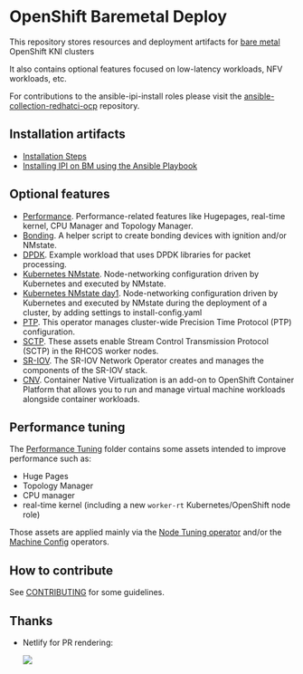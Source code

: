 # OpenShift Baremetal Deploy

This repository stores resources and deployment artifacts for [bare metal](https://github.com/metal3-io/metal3-docs/blob/master/design/bare-metal-style-guide.md) OpenShift KNI clusters

It also contains optional features focused on low-latency workloads, NFV workloads, etc.

For contributions to the ansible-ipi-install roles please visit the [ansible-collection-redhatci-ocp](https://github.com/redhatci/ansible-collection-redhatci-ocp) repository.

## Installation artifacts

- [Installation Steps](https://openshift-kni.github.io/baremetal-deploy/)
- [Installing IPI on BM using the Ansible Playbook](ansible-ipi-install/)

## Optional features

- [Performance](features/performance/). Performance-related features like Hugepages, real-time kernel, CPU Manager and Topology Manager.
- [Bonding](features/bonding/). A helper script to create bonding devices with ignition and/or NMstate.
- [DPDK](features/dpdk/). Example workload that uses DPDK libraries for packet processing.
- [Kubernetes NMstate](features/kubernetes-nmstate/). Node-networking configuration driven by Kubernetes and executed by NMstate.
- [Kubernetes NMstate day1](features/kubernetes-nmstate/day1/). Node-networking configuration driven by Kubernetes and executed by NMstate during the deployment of a cluster, by adding settings to install-config.yaml
- [PTP](features/ptp). This operator manages cluster-wide Precision Time Protocol (PTP) configuration.
- [SCTP](features/sctp). These assets enable Stream Control Transmission Protocol (SCTP) in the RHCOS
  worker nodes.
- [SR-IOV](features/sriov). The SR-IOV Network Operator creates and manages the components of the SR-IOV stack.
- [CNV](features/cnv). Container Native Virtualization is an add-on to OpenShift Container Platform that allows you to run and manage virtual machine workloads alongside container workloads.

## Performance tuning

The [Performance Tuning](features/performance) folder contains some assets intended to improve performance such as:

- Huge Pages
- Topology Manager
- CPU manager
- real-time kernel (including a new `worker-rt` Kubernetes/OpenShift node role)

Those assets are applied mainly via the [Node Tuning operator](https://github.com/openshift/cluster-node-tuning-operator)
and/or the [Machine Config](https://github.com/openshift/machine-config-operator) operators.

## How to contribute

See [CONTRIBUTING](CONTRIBUTING.md) for some guidelines.

## Thanks

- Netlify for PR rendering:

  [![](https://www.netlify.com/img/global/badges/netlify-light.svg)](https://www.netlify.com)
